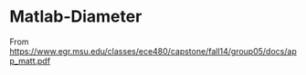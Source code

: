 # Matlab-Diameter
 From https://www.egr.msu.edu/classes/ece480/capstone/fall14/group05/docs/app_matt.pdf
